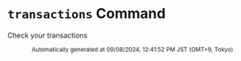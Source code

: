 # `transactions` Command

Check your transactions

<div align="center"><sub>Automatically generated at 09/08/2024, 12:41:52 PM JST (GMT+9, Tokyo)</sub></div>